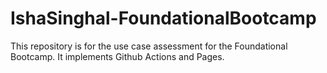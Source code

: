 # IshaSinghal-FoundationalBootcamp
This repository is for the use case assessment for the Foundational Bootcamp. It implements Github Actions and Pages.
